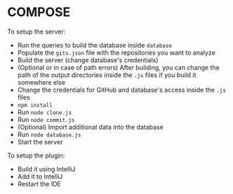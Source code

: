 # COMPOSE

To setup the server:
- Run the queries to build the database inside `database`
- Populate the `gits.json` file with the repositories you want to analyze
- Build the server (change database's credentials)
- (Optional or in case of path errors) After building, you can change the path of the output directories inside the `.js` files if you build it somewhere else
- Change the credentials for GitHub and database's access inside the `.js` files
- `npm install`
- Run `node clone.js`
- Run `node commit.js`
- (Optional) Import additional data into the database
- Run `node database.js`
- Start the server

To setup the plugin:
- Build it using IntelliJ
- Add it to IntelliJ
- Restart the IDE